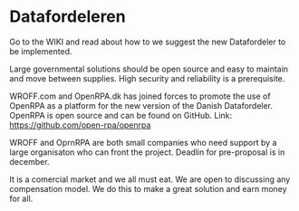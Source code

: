 # Datafordeleren

Go to the WIKI and read about how to we suggest the new Datafordeler to be implemented.

Large governmental solutions should be open source and easy to maintain and move between supplies. High security and reliability is a prerequisite.

WROFF.com and OpenRPA.dk has joined forces to promote the use of OpenRPA as a platform for the new version of the Danish Datafordeler. OpenRPA is open source and can be found on GitHub. Link: https://github.com/open-rpa/openrpa

WROFF and OprnRPA are both small companies who need support by a large organisaton who can front the project. Deadlin for pre-proposal is in december.

It is a comercial market and we all must eat. We are open to discussing any compensation model. We do this to make a great solution and earn money for all.

